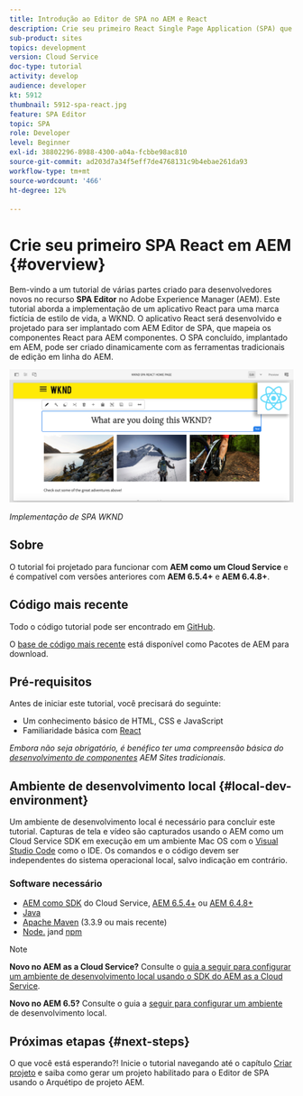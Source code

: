 ```yaml
---
title: Introdução ao Editor de SPA no AEM e React
description: Crie seu primeiro React Single Page Application (SPA) que seja editável no Adobe Experience Manager AEM com o SPA WKND. Saiba como criar um SPA usando a estrutura React JS com AEM Editor de SPA. Este tutorial em várias partes aborda a implementação de um aplicativo React para uma marca fictícia de estilo de vida, a WKND. O tutorial aborda a criação completa do SPA e a integração com o AEM.
sub-product: sites
topics: development
version: Cloud Service
doc-type: tutorial
activity: develop
audience: developer
kt: 5912
thumbnail: 5912-spa-react.jpg
feature: SPA Editor
topic: SPA
role: Developer
level: Beginner
exl-id: 38802296-8988-4300-a04a-fcbbe98ac810
source-git-commit: ad203d7a34f5eff7de4768131c9b4ebae261da93
workflow-type: tm+mt
source-wordcount: '466'
ht-degree: 12%

---
```


# Crie seu primeiro SPA React em AEM {#overview}

Bem-vindo a um tutorial de várias partes criado para desenvolvedores novos no recurso **SPA Editor** no Adobe Experience Manager (AEM). Este tutorial aborda a implementação de um aplicativo React para uma marca fictícia de estilo de vida, a WKND. O aplicativo React será desenvolvido e projetado para ser implantado com AEM Editor de SPA, que mapeia os componentes React para AEM componentes. O SPA concluído, implantado em AEM, pode ser criado dinamicamente com as ferramentas tradicionais de edição em linha do AEM.

![SPA Final Implementado](assets/wknd-spa-implementation.png)

*Implementação de SPA WKND*

## Sobre

O tutorial foi projetado para funcionar com **AEM como um Cloud Service** e é compatível com versões anteriores com **AEM 6.5.4+** e **AEM 6.4.8+**.

## Código mais recente

Todo o código tutorial pode ser encontrado em [GitHub](https://github.com/adobe/aem-guides-wknd-spa).

O [base de código mais recente](https://github.com/adobe/aem-guides-wknd-spa/releases) está disponível como Pacotes de AEM para download.

## Pré-requisitos

Antes de iniciar este tutorial, você precisará do seguinte:

* Um conhecimento básico de HTML, CSS e JavaScript
* Familiaridade básica com [React](https://reactjs.org/tutorial/tutorial.html)

*Embora não seja obrigatório, é benéfico ter uma compreensão básica do  [desenvolvimento de componentes](https://experienceleague.adobe.com/docs/experience-manager-learn/getting-started-wknd-tutorial-develop/overview.html) AEM Sites tradicionais.*

## Ambiente de desenvolvimento local {#local-dev-environment}

Um ambiente de desenvolvimento local é necessário para concluir este tutorial. Capturas de tela e vídeo são capturados usando o AEM como um Cloud Service SDK em execução em um ambiente Mac OS com o [Visual Studio Code](https://code.visualstudio.com/) como o IDE. Os comandos e o código devem ser independentes do sistema operacional local, salvo indicação em contrário.

### Software necessário

* [AEM como SDK](https://experienceleague.adobe.com/docs/experience-manager-learn/cloud-service/local-development-environment-set-up/aem-runtime.html) do Cloud Service,  [AEM 6.5.4+](https://experienceleague.adobe.com/docs/experience-manager-release-information/aem-release-updates/aem-releases-updates.html?lang=en#aem-65) ou  [AEM 6.4.8+](https://experienceleague.adobe.com/docs/experience-manager-release-information/aem-release-updates/aem-releases-updates.html?lang=en#aem-64)
* [Java](https://downloads.experiencecloud.adobe.com/content/software-distribution/en/general.html)
* [Apache Maven](https://maven.apache.org/) (3.3.9 ou mais recente)
* [Node.](https://nodejs.org/en/) jand  [npm](https://www.npmjs.com/)

>[!NOTE]
>
> **Novo no AEM as a Cloud Service?** Consulte o [guia a seguir para configurar um ambiente de desenvolvimento local usando o SDK do AEM as a Cloud Service](https://experienceleague.adobe.com/docs/experience-manager-learn/cloud-service/local-development-environment-set-up/overview.html).
>
> **Novo no AEM 6.5?** Consulte o guia a  [seguir para configurar um ambiente](https://experienceleague.adobe.com/docs/experience-manager-learn/foundation/development/set-up-a-local-aem-development-environment.html) de desenvolvimento local.

## Próximas etapas {#next-steps}

O que você está esperando?! Inicie o tutorial navegando até o capítulo [Criar projeto](create-project.md) e saiba como gerar um projeto habilitado para o Editor de SPA usando o Arquétipo de projeto AEM.
